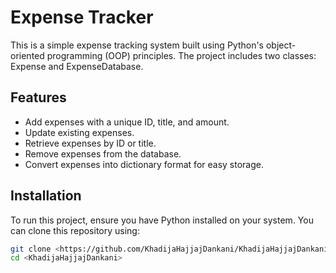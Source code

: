 # Expense Tracker

This is a simple expense tracking system built using Python's object-oriented programming (OOP) principles. The project includes two classes: Expense and ExpenseDatabase.

## Features
- Add expenses with a unique ID, title, and amount.
- Update existing expenses.
- Retrieve expenses by ID or title.
- Remove expenses from the database.
- Convert expenses into dictionary format for easy storage.

## Installation
To run this project, ensure you have Python installed on your system. You can clone this repository using:

```bash
git clone <https://github.com/KhadijaHajjajDankani/KhadijaHajjajDankani>
cd <KhadijaHajjajDankani>
